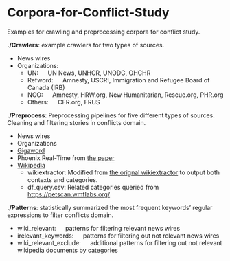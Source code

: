 # Corpora-for-Conflict-Study

Examples for crawling and preprocessing corpora for conflict study.

**./Crawlers**: example crawlers for two types of sources.
- News wires 
- Organizations: 
    - UN: &emsp; UN News, UNHCR, UNODC, OHCHR
    - Refword: &emsp; Amnesty, USCRI, Immigration and Refugee Board of Canada (IRB)
    - NGO: &emsp; Amnesty, HRW.org, New Humanitarian, Rescue.org,  PHR.org
    - Others: &emsp; CFR.org, FRUS
    
**./Preprocess**: Preprocessing pipelines for five different types of sources. Cleaning and filtering stories in conflicts domain.
- News wires
- Organizations         
- [Gigaword](https://catalog.ldc.upenn.edu/LDC2011T07)
- Phoenix Real-Time from [the paper](https://ieeexplore.ieee.org/abstract/document/8910051)
- [Wikipedia](https://dumps.wikimedia.org/)
   - wikiextractor: Modified from [the orignal wikiextractor](https://github.com/attardi/wikiextractor) to output both contexts and categories.
   - df_query.csv: Related categories queried from https://petscan.wmflabs.org/

**./Patterns**: statistically summarized the most frequent keywords’ regular expressions to filter conflicts domain.
- wiki_relevant: &emsp; patterns for filtering relevant news wires
- irelevant_keywords: &emsp; patterns for filtering out not relevant news wires
- wiki_relevant_exclude: &emsp; additional patterns for filtering out not relevant wikipedia documents by categories
